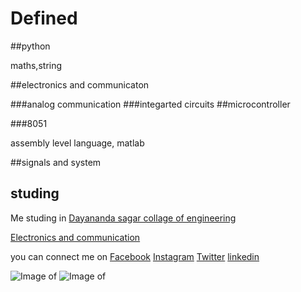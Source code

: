 # Defined #

##python

maths,string

##electronics and communicaton

###analog communication
###integarted circuits
##microcontroller

###8051

assembly level language, matlab

##signals and system
## studing

Me studing in [Dayananda sagar collage of engineering](http://dayanandasagar.edu/dsce/)

[Electronics and communication](http://dayanandasagar.edu/dsce/electronics-and-communication)

you can connect me on [Facebook](https://www.facebook.com/profile.php?id=100011421298777)     [Instagram](https://www.instagram.com/prasad.gola//)     [Twitter](https://twitter.com/basavaprasad11)   [linkedin](https://www.linkedin.com/in/basava-prasad-gola-997864137/)


![Image of](https://octodex.github.com/images/yaktocat.png)
![Image of](http://cdn1.alphr.com/sites/alphr/files/2017/04/moto_g5_plus_7.jpg)
